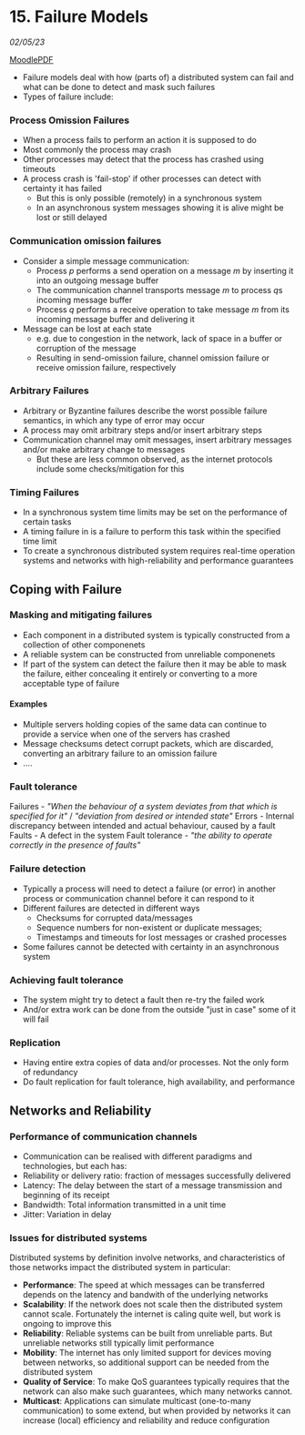 # 15. Failure Models
_02/05/23_

[MoodlePDF](https://moodle.nottingham.ac.uk/pluginfile.php/9457900/mod_page/content/2/19%20Failure%20and%20Reliability.pdf)

- Failure models deal with how (parts of) a distributed system can fail and what can be done to detect and mask such failures
- Types of failure include:

### Process Omission Failures
- When a process fails to perform an action it is supposed to do
- Most commonly the process may crash
- Other processes may detect that the process has crashed using timeouts
- A process crash is 'fail-stop' if other processes can detect with certainty it has failed
	- But this is only possible (remotely) in a synchronous system
	- In an asynchronous system messages showing it is alive might be lost or still delayed

### Communication omission failures
- Consider a simple message communication:
	- Process $p$ performs a send operation on a message $m$ by inserting it into an outgoing message buffer
	- The communication channel transports message $m$ to process $q$s incoming message buffer
	- Process $q$ performs a receive operation to take message $m$ from its incoming message buffer and delivering it
- Message can be lost at each state
	- e.g. due to congestion in the network, lack of space in a buffer or corruption of the message
	- Resulting in send-omission failure, channel omission failure or receive omission failure, respectively 
### Arbitrary Failures
- Arbitrary or Byzantine failures describe the worst possible failure semantics, in which any type of error may occur
- A process may omit arbitrary steps and/or insert arbitrary steps
- Communication channel may omit messages, insert arbitrary messages and/or make arbitrary change to messages
	- But these are less common observed, as the internet protocols include some checks/mitigation for this

### Timing Failures
- In a synchronous system time limits may be set on the performance of certain tasks
- A timing failure in is a failure to perform this task within the specified time limit
- To create a synchronous distributed system requires real-time operation systems and networks with high-reliability and performance guarantees

## Coping with Failure
### Masking and mitigating failures
- Each component in a distributed system is typically constructed from a collection of other componenets
- A reliable system can be constructed from unreliable componenets
- If part of the system can detect the failure then it may be able to mask the failure, either concealing it entirely or converting to a more acceptable type of failure
#### Examples
- Multiple servers holding copies of the same data can continue to provide a service when one of the servers has crashed
- Message checksums detect corrupt packets, which are discarded, converting an arbitrary failure to an omission failure 
- ....

### Fault tolerance
Failures - *"When the behaviour of a system deviates from that which is specified for it"* / *"deviation from desired or intended state"*
Errors - Internal discrepancy between intended and actual behaviour, caused by a fault
Faults - A defect in the system
Fault tolerance - *"the ability to operate correctly in the presence of faults"*

### Failure detection
- Typically a process will need to detect a failure (or error) in another process or communication channel before it can respond to it
- Different failures are detected in different ways
	- Checksums for corrupted data/messages
	- Sequence numbers for non-existent or duplicate messages;
	- Timestamps and timeouts for lost messages or crashed processes
- Some failures cannot be detected with certainty in an asynchronous system

### Achieving fault tolerance
- The system might try to detect a fault then re-try the failed work
- And/or extra work can be done from the outside "just in case" some of it will fail

### Replication
- Having entire extra copies of data and/or processes. Not the only form of redundancy
- Do fault replication for fault tolerance, high availability, and performance 

## Networks and Reliability
### Performance of communication channels
- Communication can be realised with different paradigms and technologies, but each has:
- Reliability or delivery ratio: fraction of messages successfully delivered
- Latency: The delay between the start of a message transmission and beginning of its receipt
- Bandwidth: Total information transmitted in a unit time
- Jitter: Variation in delay
### Issues for distributed systems
Distributed systems by definition involve networks, and characteristics of those networks impact the distributed system in particular:
- **Performance**: The speed at which messages can be transferred depends on the latency and bandwith of the underlying networks
- **Scalability**: If the network does not scale then the distributed system cannot scale. Fortunately the internet is caling quite well, but work is ongoing to improve this
- **Reliability**: Reliable systems can be built from unreliable parts. But unreliable networks still typically limit performance
- **Mobility**: The internet has only limited support for devices moving between networks, so additional support can be needed from the distributed system
- **Quality of Service**: To make QoS guarantees typically requires that the network can also make such guarantees, which many networks cannot.
- **Multicast**: Applications can simulate multicast (one-to-many communication) to some extend, but when provided by networks it can increase (local) efficiency and reliability and reduce configuration
